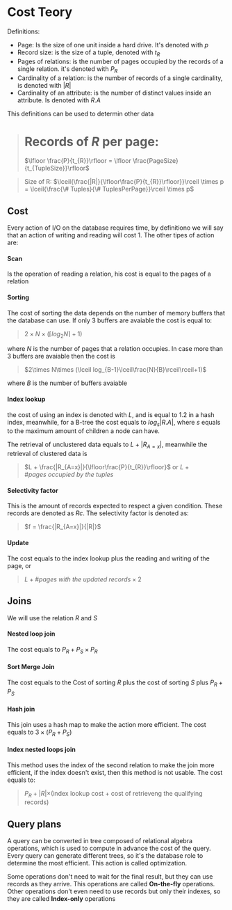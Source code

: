 # Cost Teory
Definitions:
-  Page: Is the size of one unit inside a hard drive. It's denoted with $p$
-  Record size: is the size of a tuple, denoted with $t_{R}$
-  Pages of relations: is the number of pages occupied by the records of a single relation. it's denoted with $P_{R}$
-  Cardinality of a relation: is the number of records of a single cardinality, is denoted with $|R|$
-  Cardinality of an attribute: is the number of distinct values inside an attribute. Is denoted with $R.A$

This definitions can be used to determin other data

> # Records of $R$ per page:
>  $\lfloor \frac{P}{t_{R}}\rfloor = \lfloor \frac{PageSize}{t_{TupleSize}}\rfloor$

> Size of R:
>  $\lceil{\frac{|R|}{\lfloor\frac{P}{t_{R}}\rfloor}}\rceil \times p = \lceil{\frac{\# Tuples}{\# TuplesPerPage}}\rceil \times p$

## Cost
Every action of I/O on the database requires time, by definitiono we will say that an action of writing and reading will cost 1. The other tipes of action are:

#### Scan
Is the operation of reading a relation, his cost is equal to the pages of a relation

#### Sorting
The cost of sorting the data depends on the number of memory buffers that the database can use. If only 3 buffers are avaiable the cost is equal to:

> $2\times N\times (\lceil log_{2}N\rceil+1)$

where $N$ is the number of pages that a relation occupies.
In case more than 3 buffers are avaiable then the cost is

> $2\times N\times (\lceil log_{B-1}\lceil\frac{N}{B}\rceil\rceil+1)$

where $B$ is the number of buffers avaiable

#### Index lookup
the cost of using an index is denoted with $L$, and is equal to 1.2 in a hash index, meanwhile, for a B-tree the cost equals to $log_{s}|R.A|$, where $s$ equals to the maximum amount of children a node can have.

The retrieval of unclustered data equals to $L + |R_{A=x}|$, meanwhile the retrieval of clustered data is

> $L + \frac{|R_{A=x}|}{\lfloor\frac{P}{t_{R}}\rfloor}$ or $L + \# pages\ occupied\ by\ the\ tuples$

#### Selectivity factor
This is the amount of records expected to respect a given condition. These records are denoted as $Rc$. The selectivity factor is denoted as:

> $f = \frac{|R_{A=x}|}{|R|}$

#### Update
The cost equals to the index lookup plus the reading and writing of the page, or

> $L + \# pages\ with\ the\ updated\ records\times 2$

## Joins
We will use the relation $R$ and $S$

#### Nested loop join
The cost equals to $P_{R}+P_{S}\times P_{R}$

#### Sort Merge Join
The cost equals to the Cost of sorting $R$ plus the cost of sorting $S$ plus $P_{R}+P_{S}$

#### Hash join
This join uses a hash map to make the action more efficient. The cost equals to $3\times(P_{R}+P_{S})$

#### Index nested loops join
This method uses the index of the second relation to make the join more efficient, if the index doesn't exist, then this method is not usable. The cost equals to:

> $P_{R}+|R|\times$(index lookup cost + cost of retrieveng the qualifying records)

## Query plans
A query can be converted in tree composed of relational algebra operations, which is used to compute in advance the cost of the query. Every query can generate different trees, so it's the database role to determine the most efficient. This action is called optimization.

Some operations don't need to wait for the final result, but they can use records as they arrive. This operations are called **On-the-fly** operations. Other operations don't even need to use records but only their indexes, so they are called **Index-only** operations

  
  



